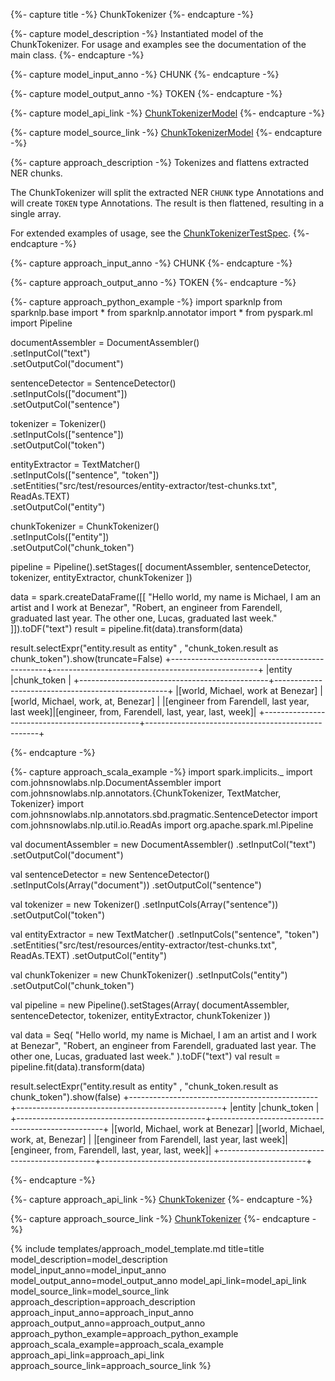 {%- capture title -%}
ChunkTokenizer
{%- endcapture -%}

{%- capture model_description -%}
Instantiated model of the ChunkTokenizer.
For usage and examples see the documentation of the main class.
{%- endcapture -%}

{%- capture model_input_anno -%}
CHUNK
{%- endcapture -%}

{%- capture model_output_anno -%}
TOKEN
{%- endcapture -%}

{%- capture model_api_link -%}
[ChunkTokenizerModel](https://nlp.johnsnowlabs.com/api/com/johnsnowlabs/nlp/annotators/ChunkTokenizerModel)
{%- endcapture -%}

{%- capture model_source_link -%}
[ChunkTokenizerModel](https://github.com/JohnSnowLabs/spark-nlp/tree/master/src/main/scala/com/johnsnowlabs/nlp/annotators/ChunkTokenizerModel.scala)
{%- endcapture -%}

{%- capture approach_description -%}
Tokenizes and flattens extracted NER chunks.

The ChunkTokenizer will split the extracted NER `CHUNK` type Annotations and will create `TOKEN` type Annotations.
The result is then flattened, resulting in a single array.

For extended examples of usage, see the [ChunkTokenizerTestSpec](https://github.com/JohnSnowLabs/spark-nlp/blob/master/src/test/scala/com/johnsnowlabs/nlp/annotators/ChunkTokenizerTestSpec.scala).
{%- endcapture -%}

{%- capture approach_input_anno -%}
CHUNK
{%- endcapture -%}

{%- capture approach_output_anno -%}
TOKEN
{%- endcapture -%}

{%- capture approach_python_example -%}
import sparknlp
from sparknlp.base import *
from sparknlp.annotator import *
from pyspark.ml import Pipeline

documentAssembler = DocumentAssembler() \
    .setInputCol("text") \
    .setOutputCol("document")

sentenceDetector = SentenceDetector() \
    .setInputCols(["document"]) \
    .setOutputCol("sentence")

tokenizer = Tokenizer() \
    .setInputCols(["sentence"]) \
    .setOutputCol("token")

entityExtractor = TextMatcher() \
    .setInputCols(["sentence", "token"]) \
    .setEntities("src/test/resources/entity-extractor/test-chunks.txt", ReadAs.TEXT) \
    .setOutputCol("entity")

chunkTokenizer = ChunkTokenizer() \
    .setInputCols(["entity"]) \
    .setOutputCol("chunk_token")

pipeline = Pipeline().setStages([
      documentAssembler,
      sentenceDetector,
      tokenizer,
      entityExtractor,
      chunkTokenizer
    ])

data = spark.createDataFrame([[
    "Hello world, my name is Michael, I am an artist and I work at Benezar",
    "Robert, an engineer from Farendell, graduated last year. The other one, Lucas, graduated last week."
]]).toDF("text")
result = pipeline.fit(data).transform(data)

result.selectExpr("entity.result as entity" , "chunk_token.result as chunk_token").show(truncate=False)
+-----------------------------------------------+---------------------------------------------------+
|entity                                         |chunk_token                                        |
+-----------------------------------------------+---------------------------------------------------+
|[world, Michael, work at Benezar]              |[world, Michael, work, at, Benezar]                |
|[engineer from Farendell, last year, last week]|[engineer, from, Farendell, last, year, last, week]|
+-----------------------------------------------+---------------------------------------------------+

{%- endcapture -%}

{%- capture approach_scala_example -%}
import spark.implicits._
import com.johnsnowlabs.nlp.DocumentAssembler
import com.johnsnowlabs.nlp.annotators.{ChunkTokenizer, TextMatcher, Tokenizer}
import com.johnsnowlabs.nlp.annotators.sbd.pragmatic.SentenceDetector
import com.johnsnowlabs.nlp.util.io.ReadAs
import org.apache.spark.ml.Pipeline

val documentAssembler = new DocumentAssembler()
  .setInputCol("text")
  .setOutputCol("document")

val sentenceDetector = new SentenceDetector()
  .setInputCols(Array("document"))
  .setOutputCol("sentence")

val tokenizer = new Tokenizer()
  .setInputCols(Array("sentence"))
  .setOutputCol("token")

val entityExtractor = new TextMatcher()
  .setInputCols("sentence", "token")
  .setEntities("src/test/resources/entity-extractor/test-chunks.txt", ReadAs.TEXT)
  .setOutputCol("entity")

val chunkTokenizer = new ChunkTokenizer()
  .setInputCols("entity")
  .setOutputCol("chunk_token")

val pipeline = new Pipeline().setStages(Array(
    documentAssembler,
    sentenceDetector,
    tokenizer,
    entityExtractor,
    chunkTokenizer
  ))

val data = Seq(
  "Hello world, my name is Michael, I am an artist and I work at Benezar",
  "Robert, an engineer from Farendell, graduated last year. The other one, Lucas, graduated last week."
).toDF("text")
val result = pipeline.fit(data).transform(data)

result.selectExpr("entity.result as entity" , "chunk_token.result as chunk_token").show(false)
+-----------------------------------------------+---------------------------------------------------+
|entity                                         |chunk_token                                        |
+-----------------------------------------------+---------------------------------------------------+
|[world, Michael, work at Benezar]              |[world, Michael, work, at, Benezar]                |
|[engineer from Farendell, last year, last week]|[engineer, from, Farendell, last, year, last, week]|
+-----------------------------------------------+---------------------------------------------------+

{%- endcapture -%}

{%- capture approach_api_link -%}
[ChunkTokenizer](https://nlp.johnsnowlabs.com/api/com/johnsnowlabs/nlp/annotators/ChunkTokenizer)
{%- endcapture -%}

{%- capture approach_source_link -%}
[ChunkTokenizer](https://github.com/JohnSnowLabs/spark-nlp/tree/master/src/main/scala/com/johnsnowlabs/nlp/annotators/ChunkTokenizer.scala)
{%- endcapture -%}


{% include templates/approach_model_template.md
title=title
model_description=model_description
model_input_anno=model_input_anno
model_output_anno=model_output_anno
model_api_link=model_api_link
model_source_link=model_source_link
approach_description=approach_description
approach_input_anno=approach_input_anno
approach_output_anno=approach_output_anno
approach_python_example=approach_python_example
approach_scala_example=approach_scala_example
approach_api_link=approach_api_link
approach_source_link=approach_source_link
%}

